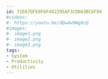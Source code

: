 ```yaml
---
id: 72E67DFE0F6F482395AF3CD0A3BC6F04
#videos:
#- https://youtu.be/dQw4w9WgXcQ
#images:
#- image1.png
#- image2.png
#- image3.png
tags:
- System
- Productivity
- Utilities
---
```

